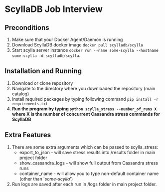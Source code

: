 ScyllaDB Job Interview
======================

Preconditions
------------
1. Make sure that your Docker Agent/Daemon is running
2. Download ScyllaDB docker image `docker pull scylladb/scylla`
3. Start scylla server instance `docker run --name some-scylla --hostname some-scylla -d scylladb/scylla`.

Installation and Running
------------
1. Download or clone repository
2. Navigate to the directory where you downloaded the repository (main catalog)
3. Install required packages by typing following command `pip install -r requirements.txt`
4. **Run the program by typing `python scylla_stress --number_of_runs X` where X is the number of concurrent Cassandra 
stress commands for ScyllaDB**

Extra Features
--------------
1. There are some extra arguments which can be passed to scylla_stress:
   - export_to_json - will save stress results into /results folder in main project folder
   - show_cassandra_logs - will show full output from Cassandra stress runs
   - container_name - will allow you to type non-default container name (other than '*some-scylla*')
2. Run logs are saved after each run in  /logs folder in main project folder.
